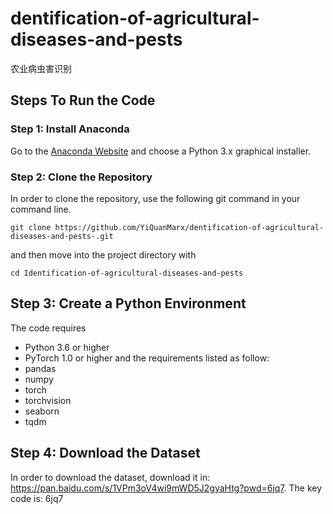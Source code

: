 # dentification-of-agricultural-diseases-and-pests 
 农业病虫害识别

## Steps To Run the Code
### Step 1: Install Anaconda
Go to the [Anaconda Website](https://www.anaconda.com/products/distribution) and choose a Python 3.x graphical installer.

### Step 2: Clone the Repository
In order to clone the repository, use the following git command in your command line.
```
git clone https://github.com/YiQuanMarx/dentification-of-agricultural-diseases-and-pests-.git
```
and then move into the project directory with
```
cd Identification-of-agricultural-diseases-and-pests
```
## Step 3: Create a Python Environment
The code requires
* Python 3.6 or higher 
* PyTorch 1.0 or higher 
and the requirements listed as follow:
* pandas
* numpy
* torch
* torchvision
* seaborn 
* tqdm

## Step 4: Download the Dataset
In order to download the dataset, download it in: https://pan.baidu.com/s/1VPm3oV4wi9mWD5J2gyaHtg?pwd=6jq7. The key code is: 6jq7 